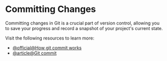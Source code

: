 # Committing Changes

Committing changes in Git is a crucial part of version control, allowing you to save your progress and record a snapshot of your project's current state.

Visit the following resources to learn more:

- [@official@How git commit works](https://github.com/git-guides/git-commit)
- [@article@Git commit](https://www.atlassian.com/git/tutorials/saving-changes/git-commit)